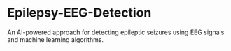 # Epilepsy-EEG-Detection
An AI-powered approach for detecting epileptic seizures using EEG signals and machine learning algorithms.
